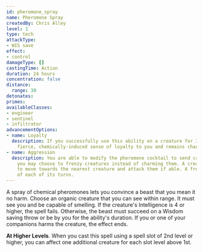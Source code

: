 ```yaml
---
id: pheromone_spray
name: Pheromone Spray
createdBy: Chris Alley
level: 1
type: tech
attackType:
- WIS save
effect:
- control
damageType: []
castingTime: Action
duration: 24 hours
concentration: false
distance:
  range: 30
detonates: 
primes: 
availableClasses:
- engineer
- sentinel
- infiltrator
advancementOptions:
- name: Loyalty       
  description: If you successfully use this ability on a creature for 30 days in a row, the creature develops a 
    fierce, chemically-induced sense of loyalty to you and remains charmed by you indefinitely.
- name: Aggression  
  description: You are able to modify the pheromone cocktail to send creatures into a frenzy. When you use this ability, 
    you may choose to frenzy creatures instead of charming them. A creature that becomes frenzied must use its movement 
    to move towards the nearest creature and attack them if able. A frenzied creature may repeat its save at the end 
    of each of its turns.
---
```


A spray of chemical pheromones lets you convince a beast that you mean it no harm. Choose an organic creature that you can see 
within range. It must see you and be capable of smelling. If the creature's Intelligence is 4 or higher, the spell fails. 
Otherwise, the beast must succeed on a Wisdom saving throw or be <me-condition id="charmed"/> by you for the ability's duration. 
If you or one of your companions harms the creature, the effect ends.

__At Higher Levels__. When you cast this spell using a spell slot of 2nd level or higher, you can affect one additional 
creature for each slot level above 1st.
